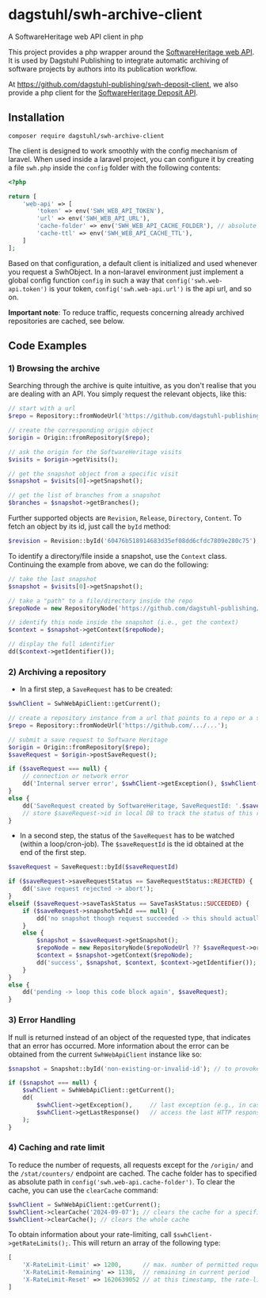 # dagstuhl/swh-archive-client

A SoftwareHeritage web API client in php

This project provides a php wrapper around the [SoftwareHeritage web API](https://archive.softwareheritage.org/api/).
It is used by Dagstuhl Publishing to integrate automatic archiving of software projects by authors into its publication workflow.

At https://github.com/dagstuhl-publishing/swh-deposit-client, we also provide a php client for the [SoftwareHeritage Deposit API](https://github.com/dagstuhl-publishing/swh-deposit-client).  


## Installation
```shell
composer require dagstuhl/swh-archive-client
```
The client is designed to work smoothly with the config mechanism of laravel. When used inside a laravel project,
you can configure it by creating a file `swh.php` inside the `config` folder with the following contents:
```php
<?php

return [
    'web-api' => [
        'token' => env('SWH_WEB_API_TOKEN'),
        'url' => env('SWH_WEB_API_URL'),
        'cache-folder' => env('SWH_WEB_API_CACHE_FOLDER'), // absolute path to cache folder
        'cache-ttl' => env('SWH_WEB_API_CACHE_TTL'),
    ]
];
```
Based on that configuration, a default client is initialized and used whenever you request a SwhObject.
In a non-laravel environment just implement a global config function `config` in such a way that
`config('swh.web-api.token')` is your token, `config('swh.web-api.url')` is the api url, and so on. 

**Important note**: To reduce traffic, requests concerning already archived repositories are cached, see below.


## Code Examples

### 1) Browsing the archive

Searching through the archive is quite intuitive, as you don't realise that you are dealing with an API.
You simply request the relevant objects, like this:

```php
// start with a url
$repo = Repository::fromNodeUrl('https://github.com/dagstuhl-publishing/styles');

// create the corresponding origin object
$origin = Origin::fromRepository($repo);

// ask the origin for the SoftwareHeritage visits
$visits = $origin->getVisits();

// get the snapshot object from a specific visit 
$snapshot = $visits[0]->getSnapshot();

// get the list of branches from a snapshot
$branches = $snapshot->getBranches();
```
Further supported objects are `Revision`, `Release`, `Directory`, `Content`.
To fetch an object by its id, just call the `byId` method:
```php
$revision = Revision::byId('60476b518914683d35ef08dd6cfdc7809e280c75');
```
To identify a directory/file inside a snapshot, use the `Context` class. Continuing the example from above, we can do the following:
```php
// take the last snapshot
$snapshot = $visits[0]->getSnapshot();

// take a "path" to a file/directory inside the repo
$repoNode = new RepositoryNode('https://github.com/dagstuhl-publishing/styles/blob/master/LIPIcs/authors/lipics-v2021.cls');

// identify this node inside the snapshot (i.e., get the context) 
$context = $snapshot->getContext($repoNode);

// display the full identifier
dd($context->getIdentifier());
```

### 2) Archiving a repository

* In a first step, a `SaveRequest` has to be created:

```php
$swhClient = SwhWebApiClient::getCurrent();

// create a repository instance from a url that points to a repo or a specific file/directory inside the repo
$repo = Repository::fromNodeUrl('https://github.com/.../...');

// submit a save request to Software Heritage 
$origin = Origin::fromRepository($repo);
$saveRequest = $origin->postSaveRequest();

if ($saveRequest === null) {
    // connection or network error
    dd('Internal server error', $swhClient->getException(), $swhClient->getLastResponse());
}
else {
    dd('SaveRequest created by SoftwareHeritage, SaveRequestId: '.$saveRequest->id);
    // store $saveRequest->id in local DB to track the status of this request
}
```
* In a second step, the status of the `SaveRequest` has to be watched (within a loop/cron-job). The `$saveRequestId` is the id obtained at the end of the first step.

```php
$saveRequest = SaveRequest::byId($saveRequestId)

if ($saveRequest->saveRequestStatus == SaveRequestStatus::REJECTED) {
    dd('save request rejected -> abort');
}
elseif ($saveRequest->saveTaskStatus == SaveTaskStatus::SUCCEEDED) {
    if ($saveRequest->snapshotSwhId === null) {
        dd('no snapshot though request succeeded -> this should actually not happen');
    }
    else {
        $snapshot = $saveRequest->getSnapshot();
        $repoNode = new RepositoryNode($repoNodeUrl ?? $saveRequest->originUrl);
        $context = $snapshot->getContext($repoNode);
        dd('success', $snapshot, $context, $context->getIdentifier());
    }
}
else {
    dd('pending -> loop this code block again', $saveRequest);
}
```

### 3) Error Handling
If null is returned instead of an object of the requested type, that indicates that an error has occurred.
More information about the error can be obtained from the current `SwhWebApiClient` instance like so:
```php
$snapshot = Snapshot::byId('non-existing-or-invalid-id'); // to provoke an error 

if ($snapshot === null) {
    $swhClient = SwhWebApiClient::getCurrent();
    dd(
        $swhClient->getException(),     // last exception (e.g., in case of a network issue)
        $swhClient->getLastResponse()   // access the last HTTP response (incl. status code, headers) for debugging purposes 
    );
}
```

### 4) Caching and rate limit
To reduce the number of requests, all requests except for the `/origin/` and the `/stat/counters/` endpoint are cached.
The cache folder has to specified as absolute path in `config('swh.web-api.cache-folder')`.
To clear the cache, you can use the `clearCache` command: 
```php
$swhClient = SwhWebApiClient::getCurrent();
$swhClient->clearCache('2024-09-07'); // clears the cache for a specific date
$swhClient->clearCache(); // clears the whole cache
```
To obtain information about your rate-limiting, call
`$swhClient->getRateLimits();`. This will return an array of the following type:
```php
[
    'X-RateLimit-Limit' => 1200,      // max. number of permitted requests per hour
    'X-RateLimit-Remaining' => 1138,  // remaining in current period
    'X-RateLimit-Reset' => 1620639052 // at this timestamp, the rate-limit will be refreshed
]
```

 
